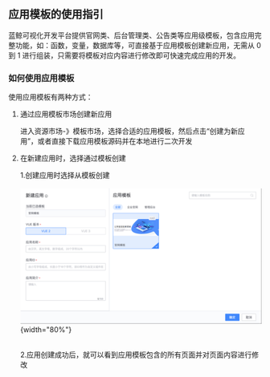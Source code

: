 ## 应用模板的使用指引
蓝鲸可视化开发平台提供官网类、后台管理类、公告类等应用级模板，包含应用完整功能，如：函数，变量，数据库等，可直接基于应用模板创建新应用，无需从 0 到 1 进行组装，只需要将模板对应内容进行修改即可快速完成应用的开发。

### 如何使用应用模板
使用应用模板有两种方式：


1. 通过应用模板市场创建新应用

    进入资源市场-》模板市场，选择合适的应用模板，然后点击“创建为新应用”，或者直接下载应用模板源码并在本地进行二次开发

2. 在新建应用时，选择通过模板创建

    1.创建应用时选择从模板创建
    <br/> 
    <br/> 
    ![](../../../images/help/media/16401439584175/16402443583719.png){width="80%"}
    <br/> 
    <br/> 

    2.应用创建成功后，就可以看到应用模板包含的所有页面并对页面内容进行修改


